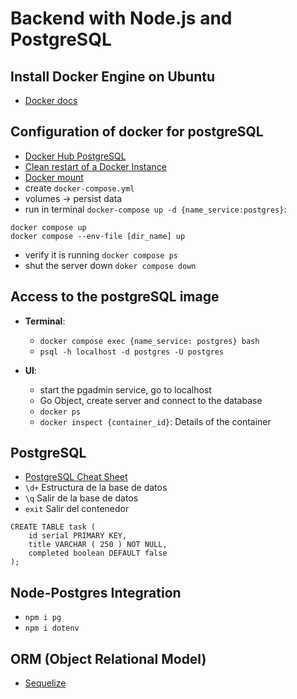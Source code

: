 # Backend with Node.js and PostgreSQL

## Install Docker Engine on Ubuntu

- [Docker docs](https://docs.docker.com/engine/install/ubuntu/)

## Configuration of docker for postgreSQL

- [Docker Hub PostgreSQL](https://hub.docker.com/_/postgres)
- [Clean restart of a Docker
  Instance](https://docs.tibco.com/pub/mash-local/4.3.0/doc/html/docker/GUID-BD850566-5B79-4915-987E-430FC38DAAE4.html)
- [Docker mount](https://faun.pub/postgresql-in-docker-mount-volume-3220fbd0afc4)
- create `docker-compose.yml`
- volumes -> persist data
- run in terminal `docker-compose up -d {name_service:postgres}`:

```
docker compose up
docker compose --env-file [dir_name] up
```

- verify it is running `docker compose ps`
- shut the server down `doker compose down`

## Access to the postgreSQL image

- **Terminal**:

  - `docker compose exec {name_service: postgres} bash`
  - `psql -h localhost -d postgres -U postgres`

- **UI**:
  - start the pgadmin service, go to localhost
  - Go Object, create server and connect to the database
  - `docker ps`
  - `docker inspect {container_id}`: Details of the container

## PostgreSQL

- [PostgreSQL Cheat Sheet](https://postgrescheatsheet.com/#/tables)
- `\d+` Estructura de la base de datos
- `\q` Salir de la base de datos
- `exit` Salir del contenedor

```
CREATE TABLE task (
	id serial PRIMARY KEY,
	title VARCHAR ( 250 ) NOT NULL,
	completed boolean DEFAULT false
);
```

## Node-Postgres Integration

- `npm i pg`
- `npm i dotenv`

## ORM (Object Relational Model)

- [Sequelize](https://sequelize.org/docs/v6/getting-started/)

